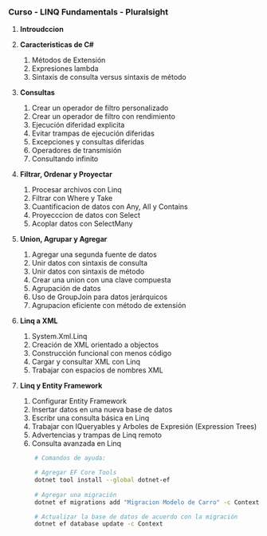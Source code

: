 ### Curso - LINQ Fundamentals - Pluralsight

1. **Introudccion**
2. **Caracteristicas de C#**
    1. Métodos de Extensión
    2. Expresiones lambda
    3. Sintaxis de consulta versus sintaxis de método
3. **Consultas**
    1. Crear un operador de filtro personalizado
    2. Crear un operador de filtro con rendimiento
    3. Ejecución diferidad explicita
    4. Evitar trampas de ejecución diferidas
    5. Excepciones y consultas diferidas
    6. Operadores de transmisión
    7. Consultando infinito
4. **Filtrar, Ordenar y Proyectar**
    1. Procesar archivos con Linq
    2. Filtrar con Where y Take
    3. Cuantificacion de datos con Any, All y Contains
    4. Proyecccion de datos con Select
    5. Acoplar datos con SelectMany
5. **Union, Agrupar y Agregar**
    1. Agregar una segunda fuente de datos
    2. Unir datos con sintaxis de consulta
    3. Unir datos con sintaxis de método
    4. Crear una union con una clave compuesta
    5. Agrupación de datos 
    6. Uso de GroupJoin para datos jerárquicos
    7. Agrupacion eficiente con método de extensión
6. **Linq a XML**
    1. System.Xml.Linq
    2. Creación de XML orientado a objectos
    3. Construcción funcional con menos código
    4. Cargar y consultar XML con Linq
    5. Trabajar con espacios de nombres XML
7. **Linq y Entity Framework**
    1. Configurar Entity Framework
    2. Insertar datos en una nueva base de datos
    3. Escribr una consulta básica en Linq
    4. Trabajar con IQueryables y Arboles de Expresión (Expression Trees)
    5. Advertencias y trampas de Linq remoto
    6. Consulta avanzada en Linq

    ``` bash
        # Comandos de ayuda:

        # Agregar EF Core Tools
        dotnet tool install --global dotnet-ef
        
        # Agregar una migración
        dotnet ef migrations add "Migracion Modelo de Carro" -c Context

        # Actualizar la base de datos de acuerdo con la migración 
        dotnet ef database update -c Context
    ```